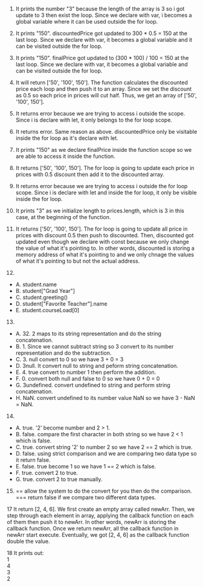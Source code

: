 1. It prints the number "3" because the length of the array is 3 so i got update to 3 then exist the loop. Since we declare with var, i becomes a global variable where it can be used outside the for loop.

2. It prints "150". discountedPrice got updated to 300 * 0.5 = 150 at the last loop. Since we declare with var, it becomes a global variable and it can be visited outside the for loop.

3. It prints "150". finalPrice got updated to (300 * 100) / 100 = 150 at the last loop. Since we declare with var, it becomes a global variable and can be visited outside the for loop.

4. It will return ['50', '100', 150']. The function calculates the discounted price each loop and then push it to an array. Since we set the discount as 0.5 so each price in prices will cut half. Thus, we get an array of ['50', '100', 150'].

5. It returns error because we are trying to access i outside the scope. Since i is declare with let, it only belongs to the for loop scope.

6. It returns error. Same reason as above. discountedPrice only be visitable inside the for loop as it's declare with let.

7. It prints "150" as we declare finalPrice inside the function scope so we are able to access it inside the function. 

8. It returns ['50', '100', 150']. The for loop is going to update each price in prices with 0.5 discount then add it to the discounted array. 

9. It returns error because we are trying to access i outside the for loop scope. Since i is declare with let and inside the for loop, it only be visible inside the for loop.


10. It prints "3" as we initialize length to prices.length, which is 3 in this case, at the beginning of the function.
11. It returns ['50', '100', 150']. The for loop is going to update all price in prices with discount 0.5 then push to discounted. Then, discounted got updated even though we declare with const because we only change the value of what it's pointing to. In other words, discounted is storing a memory address of what it's pointing to and we only chnage the values of what it's pointing to but not the actual address. 

12.
- A. student.name
- B. student["Grad Year"]
- C. student.greeting()
- D. student["Favorite Teacher"].name
- E. student.courseLoad[0]

13.
- A. 32. 2 maps to its string representation and do the string concatenation.
- B. 1. Since we cannot subtract string so 3 convert to its number representation and do the subtraction.
- C. 3. null convert to 0 so we have 3 + 0 = 3
- D.  3null. It convert null to string and peform string concatenation.
- E. 4. true convert to number 1 then perform the addition.
- F. 0. convert both null and false to 0 so we have 0 + 0 = 0
- G. 3undefined. convert undefined to string and perform string concatenation.
- H.  NaN. convert undefined to its number value NaN so we have 3 - NaN = NaN.

14.
- A.  true. '2' become number and 2 > 1.
- B. false. compare the first character in both string so we have 2 < 1 which is false.
- C. true. convert string '2' to number 2 so we have 2 == 2 which is true.
- D. false. using strict comparison and we are comparing two data type so it return false.
- E. false. true become 1 so we have 1 == 2 which is false.
- F. true. convert 2 to true.
- G. true. convert 2 to true manually.

15. == allow the system to do the convert for you then do the comparison. === return false if we compare two different data types. 

17 It return [2, 4, 6]. We first create an empty array called newArr. Then, we step through each element in array, applying the callback function on each of them then push it to newArr. In other words, newArr is storing the callback function. Once we return newArr, all the callback function in newArr start execute. Eventually, we got [2, 4, 6] as the callback function double the value. 

18 It prints out: \
1 \
4 \
3 \
2 

